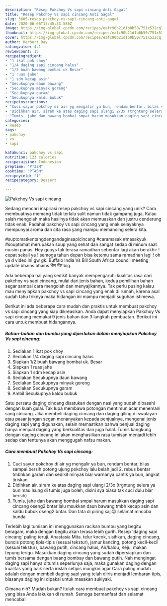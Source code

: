 ```yaml
---
description: "Resep Pakchoy Vs sapi cincang Anti Gagal"
title: "Resep Pakchoy Vs sapi cincang Anti Gagal"
slug: 5605-resep-pakchoy-vs-sapi-cincang-anti-gagal
date: 2020-06-06T13:45:33.586Z
image: https://img-global.cpcdn.com/recipes/eafc90b21d1b0b50/751x532cq70/pakchoy-vs-sapi-cincang-foto-resep-utama.jpg
thumbnail: https://img-global.cpcdn.com/recipes/eafc90b21d1b0b50/751x532cq70/pakchoy-vs-sapi-cincang-foto-resep-utama.jpg
cover: https://img-global.cpcdn.com/recipes/eafc90b21d1b0b50/751x532cq70/pakchoy-vs-sapi-cincang-foto-resep-utama.jpg
author: Herbert Day
ratingvalue: 4.1
reviewcount: 15
recipeingredient:
- "1 ikat pok choy"
- "1/4 daging sapi cincang halus"
- "1/2 buah bawang bombai uk Besar"
- "1 ruas jahe"
- "1 sdm kecap asin"
- "Secukupnya daun bawang"
- "Secukupnya minyak goreng"
- "Secukupnya garam"
- "Secukupnya kaldu bubuk"
recipeinstructions:
- "Cuci sayur pokchoy di air yg mengalir ya bun, rendam bentar, bilas sampai bersih potong ujung pokchoy lalu belah jadi 2. rebus bentar tmbhkan garam dan sedikit minyak biar warnanya cantik ya bun, angkat tiriskan."
- "Didihkan air, siram ke atas daging sapi ulangi 2/3x (trgntung selera ya bun mau lsung di tumis juga boleh, disini sya biasa tak cuci dulu biar bersih)"
- "Tumis, jahe dan bawang bombai smpai harum masukkan daging sapi cincang oseng2 bntar lalu msukkan daun bawang tmbh kecap asin dan kaldu bubuk oseng2 bntar. Dan tata di piring saji😍 selamat mncoba bunda"
categories:
- Resep
tags:
- pakchoy
- vs
- sapi

katakunci: pakchoy vs sapi 
nutrition: 123 calories
recipecuisine: Indonesian
preptime: "PT32M"
cooktime: "PT45M"
recipeyield: "1"
recipecategory: Dessert

---
```



![Pakchoy Vs sapi cincang](https://img-global.cpcdn.com/recipes/eafc90b21d1b0b50/751x532cq70/pakchoy-vs-sapi-cincang-foto-resep-utama.jpg)

Sedang mencari inspirasi resep pakchoy vs sapi cincang yang unik? Cara membuatnya memang tidak terlalu sulit namun tidak gampang juga. Kalau salah mengolah maka hasilnya tidak akan memuaskan dan justru cenderung tidak enak. Padahal pakchoy vs sapi cincang yang enak selayaknya mempunyai aroma dan cita rasa yang mampu memancing selera kita.

#suptomatkentangdengandaginsapicincang #caramasak #masakyuk #souptomat merupakan soup yang sehat dan sangat sedap di minum saat musim panas. Hey guuys tak terasa ramadhan sebentar lagi akan berakhir ! cepat sekali ya ! semoga tahun depan bisa ketemu sama ramadhan lagi ! oh ya d video ini gw gk. Buffalo India Vs Bill South Africa council meeting update bhains bhains भैंस भैंस big.

Ada beberapa hal yang sedikit banyak mempengaruhi kualitas rasa dari pakchoy vs sapi cincang, mulai dari jenis bahan, kedua pemilihan bahan segar sampai cara mengolah dan menyajikannya. Tak perlu pusing kalau mau menyiapkan pakchoy vs sapi cincang yang enak di rumah, karena asal sudah tahu triknya maka hidangan ini mampu menjadi suguhan istimewa.


Berikut ini ada beberapa cara mudah dan praktis untuk membuat pakchoy vs sapi cincang yang siap dikreasikan. Anda dapat menyiapkan Pakchoy Vs sapi cincang memakai 9 jenis bahan dan 3 langkah pembuatan. Berikut ini cara untuk membuat hidangannya.

<!--inarticleads1-->

##### Bahan-bahan dan bumbu yang diperlukan dalam menyiapkan Pakchoy Vs sapi cincang:

1. Sediakan 1 ikat pok choy
1. Sediakan 1/4 daging sapi cincang halus
1. Siapkan 1/2 buah bawang bombai uk. Besar
1. Siapkan 1 ruas jahe
1. Siapkan 1 sdm kecap asin
1. Sediakan Secukupnya daun bawang
1. Sediakan Secukupnya minyak goreng
1. Sediakan Secukupnya garam
1. Ambil Secukupnya kaldu bubuk


Satu persatu daging cincang disatukan dengan nasi yang sudah dibasahi dengan kuah gulai. Tak lupa membawa potongan mentimun acar menemani sang cincang. Jika membeli daging cincang dan daging giling di swalayan atau pasar jangan segan menanyakan kepada penjualnya, mengenai jenis daging sapi yang digunakan, selain memastikan bahwa penjual daging hanya menjual daging yang berkualitas dan juga halal. Tumis kangkung dengan daging cincang ini akan menghasilkan rasa tumisan menjadi lebih sedap dan tentunya akan menggugah nafsu makan. 

<!--inarticleads2-->

##### Cara membuat Pakchoy Vs sapi cincang:

1. Cuci sayur pokchoy di air yg mengalir ya bun, rendam bentar, bilas sampai bersih potong ujung pokchoy lalu belah jadi 2. rebus bentar tmbhkan garam dan sedikit minyak biar warnanya cantik ya bun, angkat tiriskan.
1. Didihkan air, siram ke atas daging sapi ulangi 2/3x (trgntung selera ya bun mau lsung di tumis juga boleh, disini sya biasa tak cuci dulu biar bersih)
1. Tumis, jahe dan bawang bombai smpai harum masukkan daging sapi cincang oseng2 bntar lalu msukkan daun bawang tmbh kecap asin dan kaldu bubuk oseng2 bntar. Dan tata di piring saji😍 selamat mncoba bunda


Terlebih lagi tumisan ini menggunakan racikan bumbu yang begitu beragam, maka dengan begitu akan terasa lebih gurih. Resep &#39;daging sapi cincang&#39; paling teruji. Anastasia Mita. telur kocok, sisihkan, daging cincang, buncis potong tipis-tipis (sesuai tekstur), jamur kancing, potong kecil-kecil (sesuai tekstur), bawang putih, cincang halus, Air/kaldu, Keju, makan tepung terigu. Masukkan daging cincang yang sudah dipersiapkan dan tumis bersama dengan baang bombay dan bawang putih. Nah mengingat daging sapi hanya ditumis seperlunya saja, maka gunakan daging dengan kualitas yang baik serta irislah setipis mungkin agar Cara paling mudah adalah dengan membeli daging sapi yang telah diiris menjadi lembaran tipis, biasanya daging ini dipakai untuk masakan sukiyaki. 

Gimana nih? Mudah bukan? Itulah cara membuat pakchoy vs sapi cincang yang bisa Anda lakukan di rumah. Semoga bermanfaat dan selamat mencoba!
